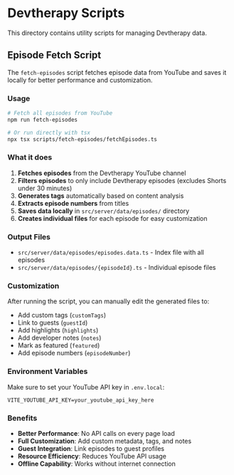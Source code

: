 # Devtherapy Scripts

This directory contains utility scripts for managing Devtherapy data.

## Episode Fetch Script

The `fetch-episodes` script fetches episode data from YouTube and saves it locally for better performance and customization.

### Usage

```bash
# Fetch all episodes from YouTube
npm run fetch-episodes

# Or run directly with tsx
npx tsx scripts/fetch-episodes/fetchEpisodes.ts
```

### What it does

1. **Fetches episodes** from the Devtherapy YouTube channel
2. **Filters episodes** to only include Devtherapy episodes (excludes Shorts under 30 minutes)
3. **Generates tags** automatically based on content analysis
4. **Extracts episode numbers** from titles
5. **Saves data locally** in `src/server/data/episodes/` directory
6. **Creates individual files** for each episode for easy customization

### Output Files

- `src/server/data/episodes/episodes.data.ts` - Index file with all episodes
- `src/server/data/episodes/{episodeId}.ts` - Individual episode files

### Customization

After running the script, you can manually edit the generated files to:

- Add custom tags (`customTags`)
- Link to guests (`guestId`)
- Add highlights (`highlights`)
- Add developer notes (`notes`)
- Mark as featured (`featured`)
- Add episode numbers (`episodeNumber`)

### Environment Variables

Make sure to set your YouTube API key in `.env.local`:

```
VITE_YOUTUBE_API_KEY=your_youtube_api_key_here
```

### Benefits

- **Better Performance**: No API calls on every page load
- **Full Customization**: Add custom metadata, tags, and notes
- **Guest Integration**: Link episodes to guest profiles
- **Resource Efficiency**: Reduces YouTube API usage
- **Offline Capability**: Works without internet connection 